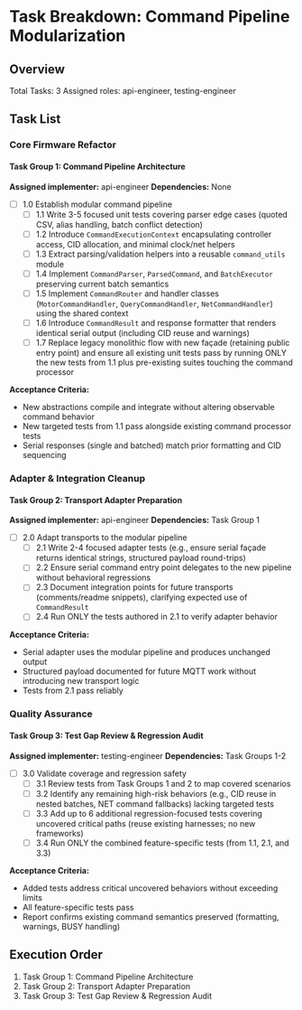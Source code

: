# Task Breakdown: Command Pipeline Modularization

## Overview
Total Tasks: 3
Assigned roles: api-engineer, testing-engineer

## Task List

### Core Firmware Refactor

#### Task Group 1: Command Pipeline Architecture
**Assigned implementer:** api-engineer
**Dependencies:** None

- [ ] 1.0 Establish modular command pipeline
  - [ ] 1.1 Write 3-5 focused unit tests covering parser edge cases (quoted CSV, alias handling, batch conflict detection)
  - [ ] 1.2 Introduce `CommandExecutionContext` encapsulating controller access, CID allocation, and minimal clock/net helpers
  - [ ] 1.3 Extract parsing/validation helpers into a reusable `command_utils` module
  - [ ] 1.4 Implement `CommandParser`, `ParsedCommand`, and `BatchExecutor` preserving current batch semantics
  - [ ] 1.5 Implement `CommandRouter` and handler classes (`MotorCommandHandler`, `QueryCommandHandler`, `NetCommandHandler`) using the shared context
  - [ ] 1.6 Introduce `CommandResult` and response formatter that renders identical serial output (including CID reuse and warnings)
  - [ ] 1.7 Replace legacy monolithic flow with new façade (retaining public entry point) and ensure all existing unit tests pass by running ONLY the new tests from 1.1 plus pre-existing suites touching the command processor

**Acceptance Criteria:**
- New abstractions compile and integrate without altering observable command behavior
- New targeted tests from 1.1 pass alongside existing command processor tests
- Serial responses (single and batched) match prior formatting and CID sequencing

### Adapter & Integration Cleanup

#### Task Group 2: Transport Adapter Preparation
**Assigned implementer:** api-engineer
**Dependencies:** Task Group 1

- [ ] 2.0 Adapt transports to the modular pipeline
  - [ ] 2.1 Write 2-4 focused adapter tests (e.g., ensure serial façade returns identical strings, structured payload round-trips)
  - [ ] 2.2 Ensure serial command entry point delegates to the new pipeline without behavioral regressions
  - [ ] 2.3 Document integration points for future transports (comments/readme snippets), clarifying expected use of `CommandResult`
  - [ ] 2.4 Run ONLY the tests authored in 2.1 to verify adapter behavior

**Acceptance Criteria:**
- Serial adapter uses the modular pipeline and produces unchanged output
- Structured payload documented for future MQTT work without introducing new transport logic
- Tests from 2.1 pass reliably

### Quality Assurance

#### Task Group 3: Test Gap Review & Regression Audit
**Assigned implementer:** testing-engineer
**Dependencies:** Task Groups 1-2

- [ ] 3.0 Validate coverage and regression safety
  - [ ] 3.1 Review tests from Task Groups 1 and 2 to map covered scenarios
  - [ ] 3.2 Identify any remaining high-risk behaviors (e.g., CID reuse in nested batches, NET command fallbacks) lacking targeted tests
  - [ ] 3.3 Add up to 6 additional regression-focused tests covering uncovered critical paths (reuse existing harnesses; no new frameworks)
  - [ ] 3.4 Run ONLY the combined feature-specific tests (from 1.1, 2.1, and 3.3)

**Acceptance Criteria:**
- Added tests address critical uncovered behaviors without exceeding limits
- All feature-specific tests pass
- Report confirms existing command semantics preserved (formatting, warnings, BUSY handling)

## Execution Order
1. Task Group 1: Command Pipeline Architecture
2. Task Group 2: Transport Adapter Preparation
3. Task Group 3: Test Gap Review & Regression Audit
